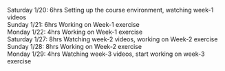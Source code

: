 Saturday 1/20: 6hrs Setting up the course environment, watching week-1 videos\
Sunday 1/21: 6hrs Working on Week-1 exercise \
Monday 1/22: 4hrs Working on Week-1 exercise\
Saturday 1/27: 8hrs Watching week-2 videos, working on Week-2 exercise\
Sunday 1/28: 8hrs Working on Week-2 exercise\
Monday 1/29: 4hrs Watching week-3 videos, start working on week-3 exercise


